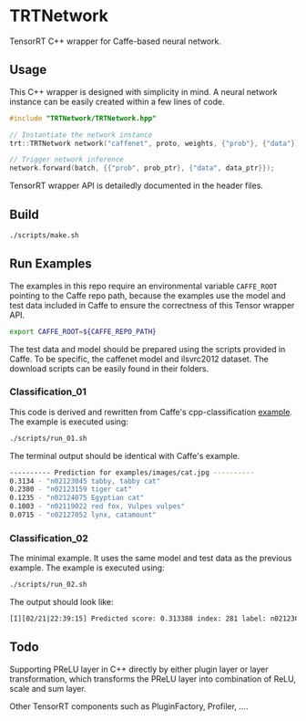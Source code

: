 # TRTNetwork

TensorRT C++ wrapper for Caffe-based neural network.

## Usage

This C++ wrapper is designed with simplicity in mind. A neural network instance can be easily created within a few lines of code.

```cpp
#include "TRTNetwork/TRTNetwork.hpp"

// Instantiate the network instance
trt::TRTNetwork network("caffenet", proto, weights, {"prob"}, {"data"});

// Trigger network inference
network.forward(batch, {{"prob", prob_ptr}, {"data", data_ptr}});

```
TensorRT wrapper API is detailedly documented in the header files.

## Build

```bash
./scripts/make.sh
```

## Run Examples

The examples in this repo require an environmental variable `CAFFE_ROOT` pointing to the Caffe repo path, because the examples use the model and test data included in Caffe to ensure the correctness of this Tensor wrapper API.

```bash
export CAFFE_ROOT=${CAFFE_REPO_PATH}
```

The test data and model should be prepared using the scripts provided in Caffe. To be specific, the caffenet model and ilsvrc2012 dataset. The download scripts can be easily found in their folders.

### Classification_01

This code is derived and rewritten from Caffe's cpp-classification [example](https://github.com/BVLC/caffe/tree/master/examples/cpp_classification). The example is executed using:

```bash
./scripts/run_01.sh
```

The terminal output should be identical with Caffe's example.

```bash
---------- Prediction for examples/images/cat.jpg ----------
0.3134 - "n02123045 tabby, tabby cat"
0.2380 - "n02123159 tiger cat"
0.1235 - "n02124075 Egyptian cat"
0.1003 - "n02119022 red fox, Vulpes vulpes"
0.0715 - "n02127052 lynx, catamount"
```

### Classification_02

The minimal example. It uses the same model and test data as the previous example. The example is executed using:

```bash
./scripts/run_02.sh
```
The output should look like:
```bash
[I][02/21|22:39:15] Predicted score: 0.313388 index: 281 label: n02123045 tabby, tabby cat
```

## Todo

Supporting PReLU layer in C++ directly by either plugin layer or layer transformation, which transforms the PReLU layer into combination of ReLU, scale and sum layer.

Other TensorRT components such as PluginFactory, Profiler, ....
